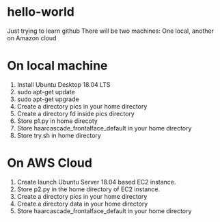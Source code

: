 # hello-world
Just trying to learn github
There will be two machines: One local, another on Amazon cloud

# On local machine
1. Install Ubuntu Desktop 18.04 LTS
2. sudo apt-get update 
3. sudo apt-get upgrade
4. Create a directory pics in your home directory
5. Create a directory fd inside pics directory
6. Store p1.py in home direcoty
7. Store haarcascade_frontalface_default in your home directory
8. Store try.sh in home directory

# On AWS Cloud
1. Create launch Ubuntu Server 18.04 based EC2 instance.
2. Store p2.py in the home directory of EC2 instance.
3. Create a directory pics in your home directory
4. Create a directory data in your home directory
5. Store haarcascade_frontalface_default in your home directory
